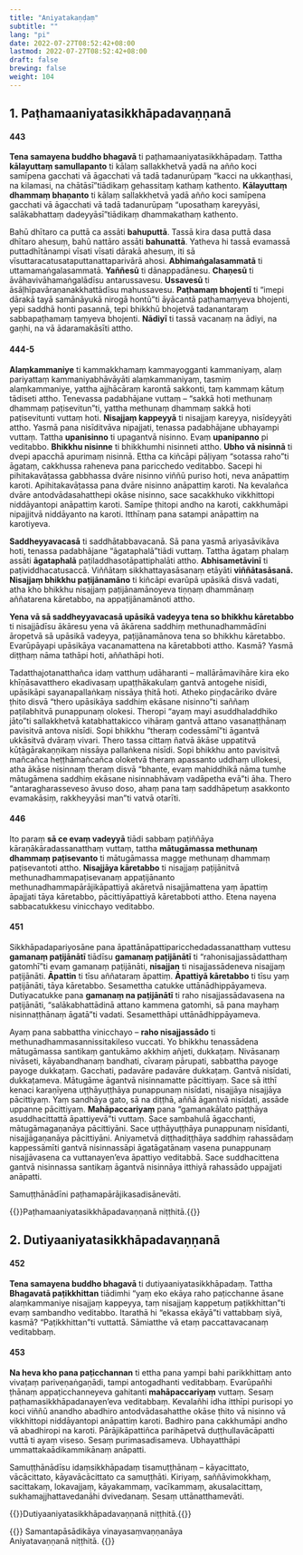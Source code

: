```yaml
---
title: "Aniyatakaṇḍaṃ"
subtitle: ""
lang: "pi"
date: 2022-07-27T08:52:42+08:00
lastmod: 2022-07-27T08:52:42+08:00
draft: false
brewing: false
weight: 104
---
```


## 1. Paṭhamaaniyatasikkhāpadavaṇṇanā

#### 443

**Tena samayena buddho bhagavā** ti paṭhamaaniyatasikkhāpadaṃ. Tattha **kālayuttaṃ samullapanto** ti kālaṃ sallakkhetvā yadā na añño koci samīpena gacchati vā āgacchati vā tadā tadanurūpaṃ “kacci na ukkaṇṭhasi, na kilamasi, na chātāsī”tiādikaṃ gehassitaṃ kathaṃ kathento. **Kālayuttaṃ dhammaṃ bhaṇanto** ti kālaṃ sallakkhetvā yadā añño koci samīpena gacchati vā āgacchati vā tadā tadanurūpaṃ “uposathaṃ kareyyāsi, salākabhattaṃ dadeyyāsī”tiādikaṃ dhammakathaṃ kathento.

Bahū dhītaro ca puttā ca assāti **bahuputtā**. Tassā kira dasa puttā dasa dhītaro ahesuṃ, bahū nattāro assāti **bahunattā**. Yatheva hi tassā evamassā puttadhītānampi vīsati vīsati dārakā ahesuṃ, iti sā vīsuttaracatusataputtanattaparivārā ahosi. **Abhimaṅgalasammatā** ti uttamamaṅgalasammatā. **Yaññesū** ti dānappadānesu. **Chaṇesū** ti āvāhavivāhamaṅgalādīsu antarussavesu. **Ussavesū** ti āsāḷhīpavāraṇanakkhattādīsu mahussavesu. **Paṭhamaṃ bhojentī** ti “imepi dārakā tayā samānāyukā nirogā hontū”ti āyācantā paṭhamaṃyeva bhojenti, yepi saddhā honti pasannā, tepi bhikkhū bhojetvā tadanantaraṃ sabbapaṭhamaṃ taṃyeva bhojenti. **Nādiyī** ti tassā vacanaṃ na ādiyi, na gaṇhi, na vā ādaramakāsīti attho.

#### 444-5

**Alaṃkammaniye** ti kammakkhamaṃ kammayogganti kammaniyaṃ, alaṃ pariyattaṃ kammaniyabhāvāyāti alaṃkammaniyaṃ, tasmiṃ alaṃkammaniye, yattha ajjhācāraṃ karontā sakkonti, taṃ kammaṃ kātuṃ tādiseti attho. Tenevassa padabhājane vuttaṃ – “sakkā hoti methunaṃ dhammaṃ paṭisevitun”ti, yattha methunaṃ dhammaṃ sakkā hoti paṭisevitunti vuttaṃ hoti. **Nisajjaṃ kappeyyā** ti nisajjaṃ kareyya, nisīdeyyāti attho. Yasmā pana nisīditvāva nipajjati, tenassa padabhājane ubhayampi vuttaṃ. Tattha **upanisinno** ti upagantvā nisinno. Evaṃ **upanipanno** pi veditabbo. **Bhikkhu nisinne** ti bhikkhumhi nisinneti attho. **Ubho vā nisinnā** ti dvepi apacchā apurimaṃ nisinnā. Ettha ca kiñcāpi pāḷiyaṃ “sotassa raho”ti āgataṃ, cakkhussa raheneva pana paricchedo veditabbo. Sacepi hi pihitakavāṭassa gabbhassa dvāre nisinno viññū puriso hoti, neva anāpattiṃ karoti. Apihitakavāṭassa pana dvāre nisinno anāpattiṃ karoti. Na kevalañca dvāre antodvādasahatthepi okāse nisinno, sace sacakkhuko vikkhittopi niddāyantopi anāpattiṃ karoti. Samīpe ṭhitopi andho na karoti, cakkhumāpi nipajjitvā niddāyanto na karoti. Itthīnaṃ pana satampi anāpattiṃ na karotiyeva.

**Saddheyyavacasā** ti saddhātabbavacanā. Sā pana yasmā ariyasāvikāva hoti, tenassa padabhājane “āgataphalā”tiādi vuttaṃ. Tattha āgataṃ phalaṃ assāti **āgataphalā** paṭiladdhasotāpattiphalāti attho. **Abhisametāvinī** ti paṭividdhacatusaccā. Viññātaṃ sikkhattayasāsanaṃ etāyāti **viññātasāsanā. Nisajjaṃ bhikkhu paṭijānamāno** ti kiñcāpi evarūpā upāsikā disvā vadati, atha kho bhikkhu nisajjaṃ paṭijānamānoyeva tiṇṇaṃ dhammānaṃ aññatarena kāretabbo, na appaṭijānamānoti attho.

**Yena vā sā saddheyyavacasā upāsikā vadeyya tena so bhikkhu kāretabbo** ti nisajjādīsu ākāresu yena vā ākārena saddhiṃ methunadhammādīni āropetvā sā upāsikā vadeyya, paṭijānamānova tena so bhikkhu kāretabbo. Evarūpāyapi upāsikāya vacanamattena na kāretabboti attho. Kasmā? Yasmā diṭṭhaṃ nāma tathāpi hoti, aññathāpi hoti.

Tadatthajotanatthañca idaṃ vatthuṃ udāharanti – mallārāmavihāre kira eko khīṇāsavatthero ekadivasaṃ upaṭṭhākakulaṃ gantvā antogehe nisīdi, upāsikāpi sayanapallaṅkaṃ nissāya ṭhitā hoti. Atheko piṇḍacāriko dvāre ṭhito disvā “thero upāsikāya saddhiṃ ekāsane nisinno”ti saññaṃ paṭilabhitvā punappunaṃ olokesi. Theropi “ayaṃ mayi asuddhaladdhiko jāto”ti sallakkhetvā katabhattakicco vihāraṃ gantvā attano vasanaṭṭhānaṃ pavisitvā antova nisīdi. Sopi bhikkhu “theraṃ codessāmī”ti āgantvā ukkāsitvā dvāraṃ vivari. Thero tassa cittaṃ ñatvā ākāse uppatitvā kūṭāgārakaṇṇikaṃ nissāya pallaṅkena nisīdi. Sopi bhikkhu anto pavisitvā mañcañca heṭṭhāmañcañca oloketvā theraṃ apassanto uddhaṃ ullokesi, atha ākāse nisinnaṃ theraṃ disvā “bhante, evaṃ mahiddhikā nāma tumhe mātugāmena saddhiṃ ekāsane nisinnabhāvaṃ vadāpetha evā”ti āha. Thero “antaragharasseveso āvuso doso, ahaṃ pana taṃ saddhāpetuṃ asakkonto evamakāsiṃ, rakkheyyāsi man”ti vatvā otarīti.

#### 446

Ito paraṃ **sā ce evaṃ vadeyyā** tiādi sabbaṃ paṭiññāya kāraṇākāradassanatthaṃ vuttaṃ, tattha **mātugāmassa methunaṃ dhammaṃ paṭisevanto** ti mātugāmassa magge methunaṃ dhammaṃ paṭisevantoti attho. **Nisajjāya kāretabbo** ti nisajjaṃ paṭijānitvā methunadhammapaṭisevanaṃ appaṭijānanto methunadhammapārājikāpattiyā akāretvā nisajjāmattena yaṃ āpattiṃ āpajjati tāya kāretabbo, pācittiyāpattiyā kāretabboti attho. Etena nayena sabbacatukkesu vinicchayo veditabbo.

#### 451

Sikkhāpadapariyosāne pana āpattānāpattiparicchedadassanatthaṃ vuttesu **gamanaṃ paṭijānātī** tiādīsu **gamanaṃ paṭijānātī** ti “rahonisajjassādatthaṃ gatomhī”ti evaṃ gamanaṃ paṭijānāti, **nisajjan** ti nisajjassādeneva nisajjaṃ paṭijānāti. **Āpattin** ti tīsu aññataraṃ āpattiṃ. **Āpattiyā kāretabbo** ti tīsu yaṃ paṭijānāti, tāya kāretabbo. Sesamettha catukke uttānādhippāyameva. Dutiyacatukke pana **gamanaṃ na paṭijānātī** ti raho nisajjassādavasena na paṭijānāti, “salākabhattādinā attano kammena gatomhi, sā pana mayhaṃ nisinnaṭṭhānaṃ āgatā”ti vadati. Sesametthāpi uttānādhippāyameva.

Ayaṃ pana sabbattha vinicchayo – **raho nisajjassādo** ti methunadhammasannissitakileso vuccati. Yo bhikkhu tenassādena mātugāmassa santikaṃ gantukāmo akkhiṃ añjeti, dukkaṭaṃ. Nivāsanaṃ nivāseti, kāyabandhanaṃ bandhati, cīvaraṃ pārupati, sabbattha payoge payoge dukkaṭaṃ. Gacchati, padavāre padavāre dukkaṭaṃ. Gantvā nisīdati, dukkaṭameva. Mātugāme āgantvā nisinnamatte pācittiyaṃ. Sace sā itthī kenaci karaṇīyena uṭṭhāyuṭṭhāya punappunaṃ nisīdati, nisajjāya nisajjāya pācittiyaṃ. Yaṃ sandhāya gato, sā na diṭṭhā, aññā āgantvā nisīdati, assāde uppanne pācittiyaṃ. **Mahāpaccariyaṃ** pana “gamanakālato paṭṭhāya asuddhacittattā āpattiyevā”ti vuttaṃ. Sace sambahulā āgacchanti, mātugāmagaṇanāya pācittiyāni. Sace uṭṭhāyuṭṭhāya punappunaṃ nisīdanti, nisajjāgaṇanāya pācittiyāni. Aniyametvā diṭṭhadiṭṭhāya saddhiṃ rahassādaṃ kappessāmīti gantvā nisinnassāpi āgatāgatānaṃ vasena punappunaṃ nisajjāvasena ca vuttanayen’eva āpattiyo veditabbā. Sace suddhacittena gantvā nisinnassa santikaṃ āgantvā nisinnāya itthiyā rahassādo uppajjati anāpatti.

Samuṭṭhānādīni paṭhamapārājikasadisānevāti.

{{<eop>}}Paṭhamaaniyatasikkhāpadavaṇṇanā niṭṭhitā.{{</eop>}}

## 2. Dutiyaaniyatasikkhāpadavaṇṇanā

#### 452

**Tena samayena buddho bhagavā** ti dutiyaaniyatasikkhāpadaṃ. Tattha **Bhagavatā paṭikkhittan** tiādimhi “yaṃ eko ekāya raho paṭicchanne āsane alaṃkammaniye nisajjaṃ kappeyya, taṃ nisajjaṃ kappetuṃ paṭikkhittan”ti evaṃ sambandho veditabbo. Itarathā hi “ekassa ekāyā”ti vattabbaṃ siyā, kasmā? “Paṭikkhittan”ti vuttattā. Sāmiatthe vā etaṃ paccattavacanaṃ veditabbaṃ.

#### 453

**Na heva kho pana paṭicchannan** ti ettha pana yampi bahi parikkhittaṃ anto vivaṭaṃ pariveṇaṅgaṇādi, tampi antogadhanti veditabbaṃ. Evarūpañhi ṭhānaṃ appaṭicchanneyeva gahitanti **mahāpaccariyaṃ** vuttaṃ. Sesaṃ paṭhamasikkhāpadanayen’eva veditabbaṃ. Kevalañhi idha itthīpi purisopi yo koci viññū anandho abadhiro antodvādasahatthe okāse ṭhito vā nisinno vā vikkhittopi niddāyantopi anāpattiṃ karoti. Badhiro pana cakkhumāpi andho vā abadhiropi na karoti. Pārājikāpattiñca parihāpetvā duṭṭhullavācāpatti vuttā ti ayaṃ viseso. Sesaṃ purimasadisameva. Ubhayatthāpi ummattakaādikammikānaṃ anāpatti.

Samuṭṭhānādīsu idaṃsikkhāpadaṃ tisamuṭṭhānaṃ – kāyacittato, vācācittato, kāyavācācittato ca samuṭṭhāti. Kiriyaṃ, saññāvimokkhaṃ, sacittakaṃ, lokavajjaṃ, kāyakammaṃ, vacīkammaṃ, akusalacittaṃ, sukhamajjhattavedanāhi dvivedanaṃ. Sesaṃ uttānatthamevāti.

{{<eop>}}Dutiyaaniyatasikkhāpadavaṇṇanā niṭṭhitā.{{</eop>}}

{{<eof>}}
    Samantapāsādikāya vinayasaṃvaṇṇanāya<br>
    Aniyatavaṇṇanā niṭṭhitā.
{{</eof>}}
